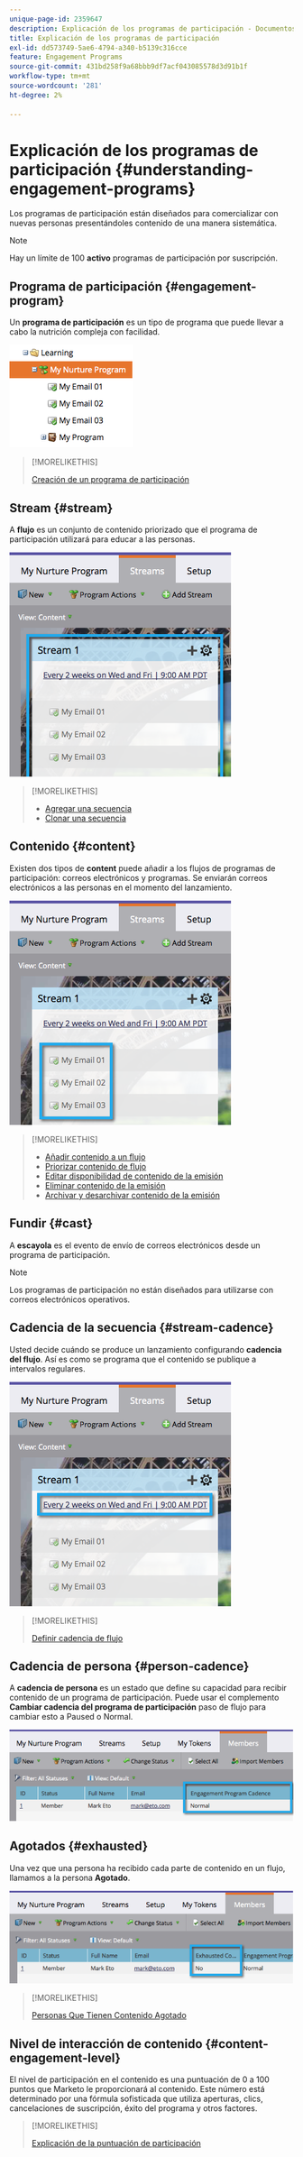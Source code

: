```yaml
---
unique-page-id: 2359647
description: Explicación de los programas de participación - Documentos de Marketo - Documentación del producto
title: Explicación de los programas de participación
exl-id: dd573749-5ae6-4794-a340-b5139c316cce
feature: Engagement Programs
source-git-commit: 431bd258f9a68bbb9df7acf043085578d3d91b1f
workflow-type: tm+mt
source-wordcount: '281'
ht-degree: 2%

---
```


# Explicación de los programas de participación {#understanding-engagement-programs}

Los programas de participación están diseñados para comercializar con nuevas personas presentándoles contenido de una manera sistemática.

>[!NOTE]
>
>Hay un límite de 100 **activo** programas de participación por suscripción.

## Programa de participación {#engagement-program}

Un **programa de participación** es un tipo de programa que puede llevar a cabo la nutrición compleja con facilidad.

![](assets/image2014-9-15-15-3a24-3a57.png)

>[!MORELIKETHIS]
>
>[Creación de un programa de participación](/help/marketo/product-docs/email-marketing/drip-nurturing/creating-an-engagement-program/create-an-engagement-program.md)

## Stream {#stream}

A **flujo** es un conjunto de contenido priorizado que el programa de participación utilizará para educar a las personas.

![](assets/image2014-9-15-15-3a25-3a4.png)

>[!MORELIKETHIS]
>
>* [Agregar una secuencia](/help/marketo/product-docs/email-marketing/drip-nurturing/creating-an-engagement-program/add-a-stream.md)
>* [Clonar una secuencia](/help/marketo/product-docs/email-marketing/drip-nurturing/engagement-program-streams/clone-a-stream.md)

## Contenido {#content}

Existen dos tipos de **content** puede añadir a los flujos de programas de participación: correos electrónicos y programas. Se enviarán correos electrónicos a las personas en el momento del lanzamiento.

![](assets/image2014-9-15-15-3a25-3a18.png)

>[!MORELIKETHIS]
>
>* [Añadir contenido a un flujo](/help/marketo/product-docs/email-marketing/drip-nurturing/creating-an-engagement-program/add-content-to-a-stream.md)
>* [Priorizar contenido de flujo](/help/marketo/product-docs/email-marketing/drip-nurturing/using-stream-content/prioritize-stream-content.md)
>* [Editar disponibilidad de contenido de la emisión](/help/marketo/product-docs/email-marketing/drip-nurturing/using-stream-content/edit-availability-of-stream-content.md)
>* [Eliminar contenido de la emisión](/help/marketo/product-docs/email-marketing/drip-nurturing/using-stream-content/remove-stream-content.md)
>* [Archivar y desarchivar contenido de la emisión](/help/marketo/product-docs/email-marketing/drip-nurturing/using-stream-content/archive-and-unarchive-stream-content.md)

## Fundir {#cast}

A **escayola** es el evento de envío de correos electrónicos desde un programa de participación.

>[!NOTE]
>
>Los programas de participación no están diseñados para utilizarse con correos electrónicos operativos.

## Cadencia de la secuencia {#stream-cadence}

Usted decide cuándo se produce un lanzamiento configurando **cadencia del flujo**. Así es como se programa que el contenido se publique a intervalos regulares.

![](assets/image2014-9-15-15-3a25-3a27.png)

>[!MORELIKETHIS]
>
>[Definir cadencia de flujo](/help/marketo/product-docs/email-marketing/drip-nurturing/engagement-program-streams/set-stream-cadence.md)

## Cadencia de persona {#person-cadence}

A **cadencia de persona** es un estado que define su capacidad para recibir contenido de un programa de participación. Puede usar el complemento **Cambiar cadencia del programa de participación** paso de flujo para cambiar esto a Paused o Normal.

![](assets/image2014-9-15-15-3a25-3a55.png)

## Agotados {#exhausted}

Una vez que una persona ha recibido cada parte de contenido en un flujo, llamamos a la persona **Agotado**.

![](assets/image2014-9-15-15-3a26-3a5.png)

>[!MORELIKETHIS]
>
>[Personas Que Tienen Contenido Agotado](/help/marketo/product-docs/email-marketing/drip-nurturing/using-engagement-programs/people-who-have-exhausted-content.md)

## Nivel de interacción de contenido {#content-engagement-level}

El nivel de participación en el contenido es una puntuación de 0 a 100 puntos que Marketo le proporcionará al contenido. Este número está determinado por una fórmula sofisticada que utiliza aperturas, clics, cancelaciones de suscripción, éxito del programa y otros factores.

>[!MORELIKETHIS]
>
>[Explicación de la puntuación de participación](/help/marketo/product-docs/email-marketing/drip-nurturing/reports-and-notifications/understanding-the-engagement-score.md)
